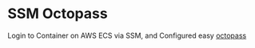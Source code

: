 # SSM Octopass

Login to Container on AWS ECS via SSM, and Configured easy [octopass][1]

  [1]: https://github.com/linyows/octopass